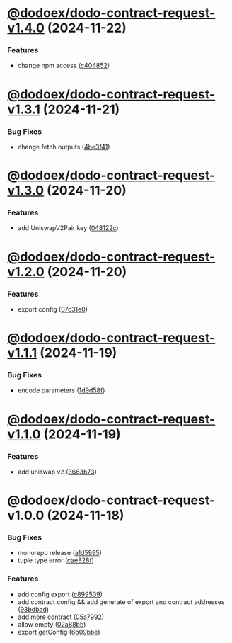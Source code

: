 # [@dodoex/dodo-contract-request-v1.4.0](https://github.com/DODOEX/contract-request/compare/@dodoex/dodo-contract-request-v1.3.1...@dodoex/dodo-contract-request-v1.4.0) (2024-11-22)


### Features

* change npm access ([c404852](https://github.com/DODOEX/contract-request/commit/c404852a7ff62d3c5590d2266c046beaca6695e9))

# [@dodoex/dodo-contract-request-v1.3.1](https://github.com/DODOEX/contract-request/compare/@dodoex/dodo-contract-request-v1.3.0...@dodoex/dodo-contract-request-v1.3.1) (2024-11-21)


### Bug Fixes

* change fetch outputs ([4be3f41](https://github.com/DODOEX/contract-request/commit/4be3f4191d57192dbd75ae0551297ec40ed481f7))

# [@dodoex/dodo-contract-request-v1.3.0](https://github.com/DODOEX/contract-request/compare/@dodoex/dodo-contract-request-v1.2.0...@dodoex/dodo-contract-request-v1.3.0) (2024-11-20)


### Features

* add UniswapV2Pair key ([048122c](https://github.com/DODOEX/contract-request/commit/048122c0df03b7938fe363b7d63ab8cba60fc895))

# [@dodoex/dodo-contract-request-v1.2.0](https://github.com/DODOEX/contract-request/compare/@dodoex/dodo-contract-request-v1.1.1...@dodoex/dodo-contract-request-v1.2.0) (2024-11-20)


### Features

* export config ([07c31e0](https://github.com/DODOEX/contract-request/commit/07c31e05380657a37c48275bce8107fccf6cf896))

# [@dodoex/dodo-contract-request-v1.1.1](https://github.com/DODOEX/contract-request/compare/@dodoex/dodo-contract-request-v1.1.0...@dodoex/dodo-contract-request-v1.1.1) (2024-11-19)


### Bug Fixes

* encode parameters ([1d9d58f](https://github.com/DODOEX/contract-request/commit/1d9d58f1206ae1781e94f95d28d9b774a6ce991a))

# [@dodoex/dodo-contract-request-v1.1.0](https://github.com/DODOEX/contract-request/compare/@dodoex/dodo-contract-request-v1.0.0...@dodoex/dodo-contract-request-v1.1.0) (2024-11-19)


### Features

* add uniswap v2 ([3663b73](https://github.com/DODOEX/contract-request/commit/3663b7301f525082bd3b93c0884c28278120f045))

# @dodoex/dodo-contract-request-v1.0.0 (2024-11-18)


### Bug Fixes

* monorepo release ([a1d5995](https://github.com/DODOEX/contract-request/commit/a1d5995aeb89c3daa0c1a6fb2e341dc6a7c5ba5b))
* tuple type error ([cae828f](https://github.com/DODOEX/contract-request/commit/cae828fb61f7415e663e785663c07dae17ad7f47))


### Features

* add config export ([c899509](https://github.com/DODOEX/contract-request/commit/c899509ebdf767ece3ab02771fd5a95d93f43f36))
* add contract config && add generate of export and contract addresses ([93bdbad](https://github.com/DODOEX/contract-request/commit/93bdbad2d9c222cd8551f659a23f9b0592bda397))
* add more contract ([05a7992](https://github.com/DODOEX/contract-request/commit/05a79925b7637fbc9174245c96eda6b78d93c9fa))
* allow empty ([02a88bb](https://github.com/DODOEX/contract-request/commit/02a88bbc3ad7a71528ba571b24122d7dd2cbeb2e))
* export getConfig ([6b09bbe](https://github.com/DODOEX/contract-request/commit/6b09bbed37a2f27f6fc50283e605bf55116cf260))
